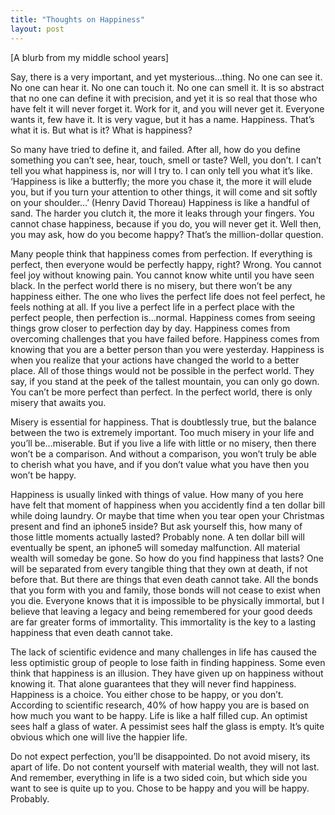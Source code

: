 ```yaml
---
title: "Thoughts on Happiness"
layout: post
---
```

[A blurb from my middle school years]

Say, there is a very important, and yet mysterious…thing. No one can see it. No one can hear it. No one can touch it. No one can smell it. It is so abstract that no one can define it with precision, and yet it is so real that those who have felt it will never forget it. Work for it, and you will never get it. Everyone wants it, few have it. It is very vague, but it has a name. Happiness. That’s what it is. But what is it? What is happiness?

So many have tried to define it, and failed. After all, how do you define something you can’t see, hear, touch, smell or taste? Well, you don’t. I can’t tell you what happiness is, nor will I try to. I can only tell you what it’s like. ‘Happiness is like a butterfly; the more you chase it, the more it will elude you, but if you turn your attention to other things, it will come and sit softly on your shoulder…’ (Henry David Thoreau) Happiness is like a handful of sand. The harder you clutch it, the more it leaks through your fingers. You cannot chase happiness, because if you do, you will never get it. Well then, you may ask, how do you become happy? That’s the million-dollar question.

Many people think that happiness comes from perfection. If everything is perfect, then everyone would be perfectly happy, right? Wrong. You cannot feel joy without knowing pain. You cannot know white until you have seen black. In the perfect world there is no misery, but there won’t be any happiness either. The one who lives the perfect life does not feel perfect, he feels nothing at all. If you live a perfect life in a perfect place with the perfect people, then perfection is…normal. Happiness comes from seeing things grow closer to perfection day by day. Happiness comes from overcoming challenges that you have failed before. Happiness comes from knowing that you are a better person than you were yesterday. Happiness is when you realize that your actions have changed the world to a better place. All of those things would not be possible in the perfect world. They say, if you stand at the peek of the tallest mountain, you can only go down. You can’t be more perfect than perfect. In the perfect world, there is only misery that awaits you.

Misery is essential for happiness. That is doubtlessly true, but the balance between the two is extremely important. Too much misery in your life and you’ll be…miserable. But if you live a life with little or no misery, then there won’t be a comparison. And without a comparison, you won’t truly be able to cherish what you have, and if you don’t value what you have then you won’t be happy.

Happiness is usually linked with things of value. How many of you here have felt that moment of happiness when you accidently find a ten dollar bill while doing laundry. Or maybe that time when you tear open your Christmas present and find an iphone5 inside? But ask yourself this, how many of those little moments actually lasted? Probably none. A ten dollar bill will eventually be spent, an iphone5 will someday malfunction. All material wealth will someday be gone. So how do you find happiness that lasts? One will be separated from every tangible thing that they own at death, if not before that. But there are things that even death cannot take. All the bonds that you form with you and family, those bonds will not cease to exist when you die. Everyone knows that it is impossible to be physically immortal, but I believe that leaving a legacy and being remembered for your good deeds are far greater forms of immortality. This immortality is the key to a lasting happiness that even death cannot take.

The lack of scientific evidence and many challenges in life has caused the less optimistic group of people to lose faith in finding happiness. Some even think that happiness is an illusion. They have given up on happiness without knowing it. That alone guarantees that they will never find happiness. Happiness is a choice. You either chose to be happy, or you don’t. According to scientific research, 40% of how happy you are is based on how much you want to be happy. Life is like a half filled cup. An optimist sees half a glass of water. A pessimist sees half the glass is empty. It’s quite obvious which one will live the happier life.

Do not expect perfection, you’ll be disappointed. Do not avoid misery, its apart of life. Do not content yourself with material wealth, they will not last. And remember, everything in life is a two sided coin, but which side you want to see is quite up to you. Chose to be happy and you will be happy. Probably.
